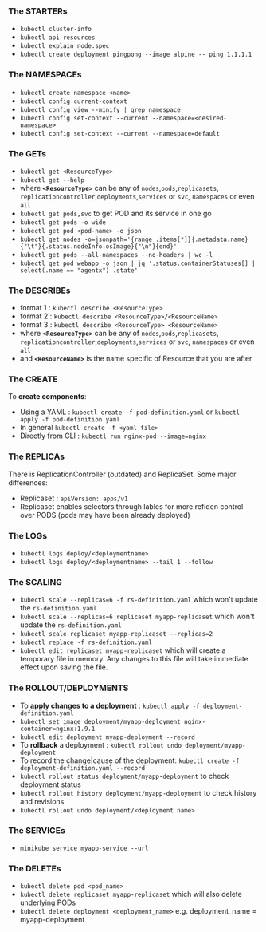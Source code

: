 ### The STARTERs

- `kubectl cluster-info`
- `kubectl api-resources`
- `kubectl explain node.spec`
- `kubectl create deployment pingpong --image alpine -- ping 1.1.1.1`

### The NAMESPACEs

- `kubectl create namespace <name>`
- `kubectl config current-context`
- `kubectl config view --minify | grep namespace`
- `kubectl config set-context --current --namespace=<desired-namespace>`
- `kubectl config set-context --current --namespace=default`

### The GETs

- `kubectl get <ResourceType>`
- `kubectl get --help`
- where **`<ResourceType>`** can be any of `nodes`,`pods`,`replicasets`, `replicationcontroller`,`deployments`,`services` or `svc`, `namespaces` or even `all`
- `kubectl get pods,svc` to get POD and its service in one go
- `kubectl get pods -o wide`
- `kubectl get pod <pod-name> -o json`
- `kubectl get nodes -o=jsonpath='{range .items[*]}{.metadata.name}{"\t"}{.status.nodeInfo.osImage}{"\n"}{end}'`
- `kubectl get pods --all-namespaces --no-headers | wc -l`
- `kubectl get pod webapp -o json | jq '.status.containerStatuses[] | select(.name == "agentx") .state'`

### The DESCRIBEs

- format 1 : `kubectl describe <ResourceType>`
- format 2 : `kubectl describe <ResourceType>/<ResourceName>`
- format 3 : `kubectl describe <ResourceType> <ResourceName>`
- where **`<ResourceType>`** can be any of `nodes`,`pods`,`replicasets`, `replicationcontroller`,`deployments`,`services` or `svc`, `namespaces` or even `all`
- and **`<ResourceName>`** is the name specific of Resource that you are after

### The CREATE

To **create components**:

- Using a YAML : `kubectl create -f pod-definition.yaml` or `kubectl apply -f pod-definition.yaml`
- In general `kubectl create -f <yaml file>`
- Directly from CLI : `kubectl run nginx-pod --image=nginx`

### The REPLICAs

There is ReplicationController (outdated) and ReplicaSet.
Some major differences:

- Replicaset : `apiVersion: apps/v1`
- Replicaset enables selectors through lables for more refiden control over PODS (pods may have been already deployed)

### The LOGs

- `kubectl logs deploy/<deploymentname>`
- `kubectl logs deploy/<deploymentname> --tail 1 --follow`

### The SCALING

- `kubectl scale --replicas=6 -f rs-definition.yaml` which won't update the `rs-definition.yaml`
- `kubectl scale --replicas=6 replicaset myapp-replicaset` which won't update the `rs-definition.yaml`
- `kubectl scale replicaset myapp-replicaset --replicas=2`
- `kubectl replace -f rs-definition.yaml`
- `kubectl edit replicaset myapp-replicaset` which will create a temporary file in memory. Any changes to this file will take immediate effect upon saving the file.

### The ROLLOUT/DEPLOYMENTS

- To **apply changes to a deployment** : `kubectl apply -f deployment-definition.yaml`
- `kubectl set image deployment/myapp-deployment nginx-container=nginx:1.9.1`
- `kubectl edit deployment myapp-deployment --record`
- To **rollback** a deployment : `kubectl rollout undo deployment/myapp-deployment`
- To record the change|cause of the deployment: `kubectl create -f deployment-definition.yaml --record`
- `kubectl rollout status deployment/myapp-deployment` to check deployment status
- `kubectl rollout history deployment/myapp-deployment` to check history and revisions
- `kubectl rollout undo deployment/<deployment name>`

### The SERVICEs

- `minikube service myapp-service --url`

### The DELETEs

- `kubectl delete pod <pod_name>`
- `kubectl delete replicaset myapp-replicaset` which will also delete underlying PODs
- `kubectl delete deployment <deployment_name>` e.g. deployment_name = myapp-deployment
